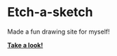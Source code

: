 # Etch-a-sketch

Made a fun drawing site for myself!

**[Take a look!](https://jiritrinh.github.io/Etch-a-sketch/)**





